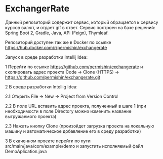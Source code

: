 # ExchangerRate

Данный репозиторий содержит сервис, который обращается к сервису курсов валют, и отдает gif в ответ.
Сервис построен на базе решений: Spring Boot 2, Gradle, Java, API (Feign), Thymleaf.

Репозиторий доступен так же в Docker по ссылке https://hub.docker.com/r/permishin/exchangerate

Запуск в среде разработки Intellij Idea:

1 Перейти по ссылке https://github.com/permishin/exchangerate и скопировать адрес проекта Code -> Clone (HTTPS) -> https://github.com/permishin/exchangerate.git

2 В среде разработки Intellig Idea:

  2.1 Открыть File -> New -> Project from Version Control
  
  2.2 В поле URL вставить адрес проекта, полученный в шаге 1 (при необходимости в поле Directory можно изменить название выгружаемого проекта)
  
  2.3 Нажать кнопку Clone (произойдет загрузка проекта на локальную машину и автоматическое добавление его в среду разработки)
  
3 В скаченном проекте перейти по пути src/main/java/com/example/demo и запустить исполняемый файл DemoAplication.java
